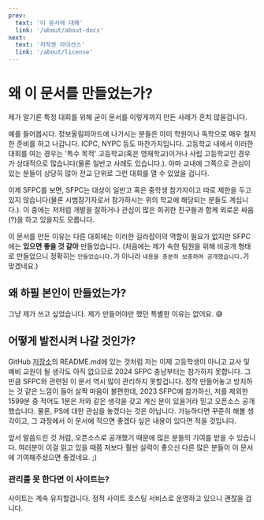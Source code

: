 ```yaml
---
prev:
  text: '이 문서에 대해'
  link: '/about/about-docs'
next:
  text: '저작권 라이선스'
  link: '/about/license'
---
```


# 왜 이 문서를 만들었는가?

제가 알기론 특정 대회를 위해 굳이 문서를 이렇게까지 만든 사례가 흔치 않을겁니다.

예를 들어봅시다. 정보올림피아드에 나가시는 분들은 이미 학원이나 독학으로 매우 철저한 준비를 하고 나갑니다. ICPC, NYPC 등도 마찬가지입니다. 고등학교 내에서 이러한 대회를 여는 경우는 '특수 목적' 고등학교(혹은 영재학교)이거나 사립 고등학교인 경우가 상대적으로 많습니다(물론 일반고 사례도 있습니다.). 아마 교내에 그쪽으로 관심이 있는 분들이 상당히 많아 전교 단위로 그런 대회를 열 수 있었을 겁니다.

이제 SFPC를 보면, SFPC는 대상이 일반고 혹은 중학생 참가자이고 따로 제한을 두고 있지 않습니다(물론 시범참가자로서 참가하시는 위의 학교에 해당되는 분들도 계십니다.). 이 중에는 저처럼 개발을 잘하거나 관심이 많은 희귀한 친구들과 함께 외로운 싸움(?)을 하고 있을지도 모릅니다.

이 문서를 만든 이유는 다른 대회에는 이러한 길라잡이의 역할이 필요가 없지만 SFPC에는 **있으면 좋을 것 같아** 만들었습니다. (처음에는 제가 속한 팀원을 위해 비공개 형태로 만들었으니 정확히는 `만들었습니다.`가 아니라 `내용을 충분히 보충하여 공개했습니다.`가 맞겠네요.)

## 왜 하필 본인이 만들었는가?

그냥 제가 쓰고 싶었습니다. 제가 만들어야만 했던 특별한 이유는 없어요. 😅

## 어떻게 발전시켜 나갈 것인가?

GitHub [저장소](https://github.com/FennecFoxSW/prepare-sfpc-docs)의 README.md에 있는 것처럼 저는 이제 고등학생이 아니고 교사 및 예비 교원이 될 생각도 아직 없으므로 2024 SFPC 충남부터는 참가하지 못합니다. 그 만큼 SFPC와 관련된 이 문서 역시 많이 관리하지 못할겁니다. 정작 만들어놓고 방치하는 것 같은 느낌이 들어 살짝 마음이 불편한데, 2023 SFPC에 참가하신, 저를 제외한 1599분 중 적어도 1분은 저와 같은 생각을 갖고 계신 분이 있을거라 믿고 오픈소스 공개했습니다. 물론, PS에 대한 관심을 놓겠다는 것은 아닙니다. 가능하다면 꾸준히 해볼 생각이고, 그 과정에서 이 문서에 적으면 좋겠다 싶은 내용이 있다면 적을 것입니다.

앞서 말씀드린 것 처럼, 오픈소스로 공개했기 때문에 많은 분들의 기여를 받을 수 있습니다. 여러분이 이걸 읽고 있을 때쯤 저보다 훨씬 실력이 좋으신 다른 많은 분들이 이 문서에 기여해주셨으면 좋겠네요. ;)

### 관리를 못 한다면 이 사이트는?

사이트는 계속 유지할겁니다. 정적 사이트 호스팅 서비스로 운영하고 있으니 괜찮을 겁니다.
